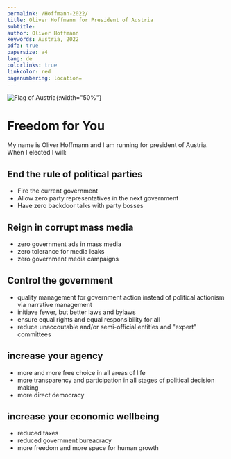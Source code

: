 ```yaml
---
permalink: /Hoffmann-2022/
title: Oliver Hoffmann for President of Austria
subtitle: 
author: Oliver Hoffmann
keywords: Austria, 2022
pdfa: true
papersize: a4
lang: de
colorlinks: true
linkcolor: red
pagenumbering: location=
---
```


![Flag of Austria](https://res.cloudinary.com/ontore/image/upload/ar_5:3,c_scale,f_auto,fl_any_format,q_auto,w_520/v1658980446/2022-07-28-Fahne-%C3%96sterreich_mjs3x2.svg){:width="50%"}

# Freedom for You

My name is Oliver Hoffmann and I am running for president of Austria.
When I elected I will:

## End the rule of political parties

* Fire the current government
* Allow zero party representatives in the next government
* Have zero backdoor talks with party bosses

## Reign in corrupt mass media

* zero government ads in mass media
* zero tolerance for media leaks
* zero government media campaigns

## Control the government

* quality management for government action instead of political actionism via narrative management
* initiave fewer, but better laws and bylaws
* ensure equal rights and equal responsibility for all
* reduce unaccoutable and/or semi-official entities and "expert" committees

## increase your agency

* more and more free choice in all areas of life
* more transparency and participation in all stages of political decision making
* more direct democracy

## increase your economic wellbeing

* reduced taxes
* reduced government bureacracy
* more freedom and more space for human growth
